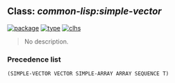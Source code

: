 ## Class: ***common-lisp:simple-vector***
[![package](https://img.shields.io/badge/Package-COMMON--LISP-5f9ea0.svg?style=social&colorA=999999)](../) [![type](https://img.shields.io/badge/Type-Class-5f9ea0.svg?style=social&colorA=999999)](../#class) [![clhs](https://img.shields.io/badge/CLHS-SIMPLE--VECTOR-5f9ea0.svg?style=social&colorA=999999)](http://www.lispworks.com/documentation/HyperSpec/Body/t_smp_ve.htm) 

> No description.

### Precedence list
```
(SIMPLE-VECTOR VECTOR SIMPLE-ARRAY ARRAY SEQUENCE T)
```
